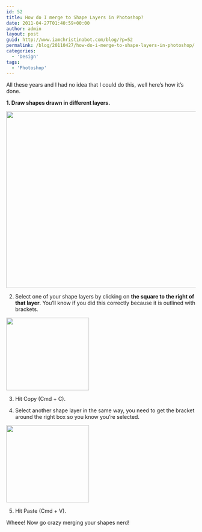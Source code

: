 ```yaml
---
id: 52
title: How do I merge to Shape Layers in Photoshop?
date: 2011-04-27T01:40:59+00:00
author: admin
layout: post
guid: http://www.iamchristinabot.com/blog/?p=52
permalink: /blog/20110427/how-do-i-merge-to-shape-layers-in-photoshop/
categories:
  - 'Design'
tags:
  - 'Photoshop'
---
```

All these years and I had no idea that I could do this, well here&#8217;s how it&#8217;s done.

**1. Draw shapes drawn in different layers.**

<img src="{{ site.url | prepend: site.baseurl }}/blog/wp-content/uploads/2011/04/Screen-shot-2011-04-26-at-9.33.40-PM.png" alt="" title="Screen shot 2011-04-26 at 9.33.40 PM" width="600" height="470" class="aligncenter size-full wp-image-55" srcset="http://www.iamchristinabot.com/blog/wp-content/uploads/2011/04/Screen-shot-2011-04-26-at-9.33.40-PM.png 600w, http://www.iamchristinabot.com/blog/wp-content/uploads/2011/04/Screen-shot-2011-04-26-at-9.33.40-PM-300x235.png 300w" sizes="(max-width: 600px) 100vw, 600px" />

2. Select one of your shape layers by clicking on **the square to the right of that layer**. You&#8217;ll know if you did this correctly because it is outlined with brackets.

<img src="{{ site.url | prepend: site.baseurl }}/blog/wp-content/uploads/2011/04/Screen-shot-2011-04-26-at-9.35.02-PM.png" alt="" title="Screen shot 2011-04-26 at 9.35.02 PM" width="220" height="193" class="aligncenter size-full wp-image-56" />

3. Hit Copy (Cmd + C).

4. Select another shape layer in the same way, you need to get the bracket around the right box so you know you&#8217;re selected.

<img src="{{ site.url | prepend: site.baseurl }}/blog/wp-content/uploads/2011/04/Screen-shot-2011-04-26-at-9.38.18-PM.png" alt="" title="Screen shot 2011-04-26 at 9.38.18 PM" width="220" height="205" class="aligncenter size-full wp-image-57" />

5. Hit Paste (Cmd + V).

Wheee! Now go crazy merging your shapes nerd!
